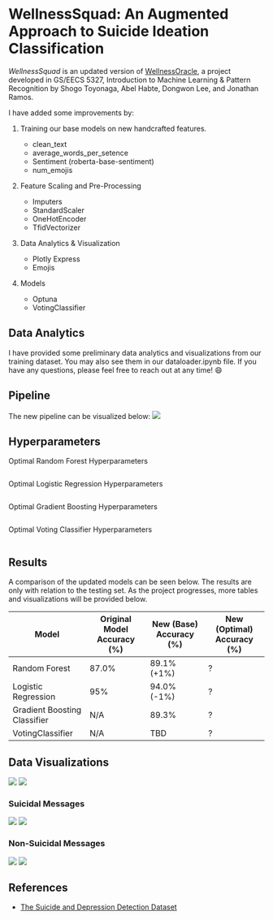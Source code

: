 # WellnessSquad: An Augmented Approach to Suicide Ideation Classification

*WellnessSquad* is an updated version of [WellnessOracle](https://github.com/stoyonaga/EECS5327_WellnessOracle), a project developed in GS/EECS 5327, Introduction to Machine Learning & Pattern Recognition by Shogo Toyonaga, Abel Habte, Dongwon Lee, and Jonathan Ramos.

I have added some improvements by:

1. Training our base models on new handcrafted features.
    - clean_text
    - average_words_per_setence
    - Sentiment (roberta-base-sentiment)
    - num_emojis

2. Feature Scaling and Pre-Processing 
    - Imputers 
    - StandardScaler 
    - OneHotEncoder 
    - TfidVectorizer

3. Data Analytics & Visualization
    - Plotly Express 
    - Emojis
4. Models 
    - Optuna
    - VotingClassifier 

## Data Analytics
I have provided some preliminary data analytics and visualizations from our training dataset. You may also see them in our dataloader.ipynb file. If you have any questions, please feel free to reach out at any time! :smile: 
## Pipeline 

The new pipeline can be visualized below:
![](images/pipeline.png)

## Hyperparameters
Optimal Random Forest Hyperparameters
```
```

Optimal Logistic Regression Hyperparameters
```
```

Optimal Gradient Boosting Hyperparameters
```
```

Optimal Voting Classifier Hyperparameters
```
```

## Results 
A comparison of the updated models can be seen below. The results are only with relation to the testing set.
As the project progresses, more tables and visualizations will be provided below.

| Model  | Original Model Accuracy (%) | New (Base) Accuracy (%) | New (Optimal) Accuracy (%)|
| ------------- | ------------- | -------------| ------------- |
| Random Forest  | 87.0%  | 89.1% (+1%) | ? |
| Logistic Regression | 95%  | 94.0% (-1%) | ? | 
| Gradient Boosting Classifier | N/A | 89.3%| ? | 
| VotingClassifier | N/A | TBD | ? |

## Data Visualizations
![](images/sentiment.png)
![](images/labels.png)

### Suicidal Messages
![](images/suicide_emojis.png)
![](images/suicide_wordcloud.png)
### Non-Suicidal Messages
![](images/control_emojis.png)
![](images/control_wordcloud.png)

## References
- [The Suicide and Depression Detection Dataset](https://www.kaggle.com/datasets/nikhileswarkomati/suicide-watch/data)